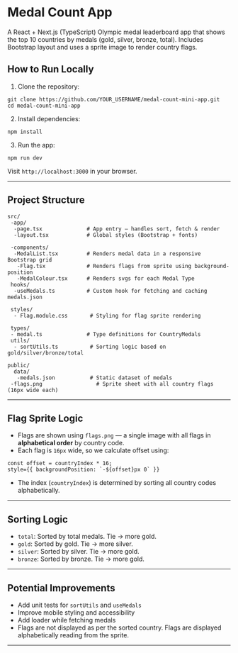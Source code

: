 
#  Medal Count App

A React + Next.js (TypeScript) Olympic medal leaderboard app that shows the top 10 countries by medals (gold, silver, bronze, total). Includes Bootstrap layout and uses a sprite image to render country flags.


##  How to Run Locally

1. Clone the repository:

```
git clone https://github.com/YOUR_USERNAME/medal-count-mini-app.git
cd medal-count-mini-app
```

2. Install dependencies:

```
npm install
```

3. Run the app:

```
npm run dev
```

Visit `http://localhost:3000` in your browser.

---

##  Project Structure

```
src/
 -app/
  -page.tsx              # App entry — handles sort, fetch & render
  -layout.tsx            # Global styles (Bootstrap + fonts)

 -components/
  -MedalList.tsx         # Renders medal data in a responsive Bootstrap grid
   -Flag.tsx             # Renders flags from sprite using background-position
   -MedalColour.tsx      # Renders svgs for each Medal Type
 hooks/
  -useMedals.ts          # Custom hook for fetching and caching medals.json

 styles/
  - Flag.module.css       # Styling for flag sprite rendering

 types/
 - medal.ts              # Type definitions for CountryMedals
 utils/
  - sortUtils.ts          # Sorting logic based on gold/silver/bronze/total

public/
  data/
   -medals.json           # Static dataset of medals
 -flags.png                 # Sprite sheet with all country flags (16px wide each)
```

---

## Flag Sprite Logic

- Flags are shown using `flags.png` — a single image with all flags in **alphabetical order** by country code.
- Each flag is `16px` wide, so we calculate offset using:

```tsx
const offset = countryIndex * 16;
style={{ backgroundPosition: `-${offset}px 0` }}
```

- The index (`countryIndex`) is determined by sorting all country codes alphabetically.

---

##  Sorting Logic

- `total`: Sorted by total medals. Tie → more gold.
- `gold`: Sorted by gold. Tie → more silver.
- `silver`: Sorted by silver. Tie → more gold.
- `bronze`: Sorted by bronze. Tie → more gold.

---

##  Potential Improvements

- Add unit tests for `sortUtils` and `useMedals`
- Improve mobile styling and accessibility
- Add loader while fetching medals
- Flags are not displayed as per the sorted country. Flags are displayed alphabetically reading from the sprite. 

---



